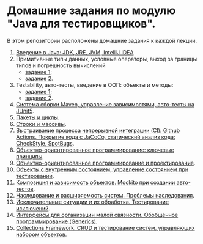 # Домашние задания по модулю "Java для тестировщиков".

В этом репозитории расположены домашние задания к каждой лекции.

1. [Введение в Java: JDK, JRE, JVM, IntelliJ IDEA](https://github.com/YULLEN1/Homework_Java_1)
2. Примитивные типы данных, условные операторы, выход за границы типов и погрешность вычислений
   - [задание 1](https://github.com/YULLEN1/Homework_Java_2.1);
   - [задание 2](https://github.com/YULLEN1/Homework_Java_2.2).
3. Testability, авто-тесты, введение в ООП: объекты и методы:
   - [задание 1](https://github.com/YULLEN1/Homework_Java_3.1);
   - [задание 2](https://github.com/YULLEN1/Homework_Java_3.2).
4. [Система сборки Maven, управление зависимостями, авто-тесты на JUnit5](https://github.com/YULLEN1/Homework_Java_4).
5. [Пакеты и циклы](https://github.com/YULLEN1/Homework_Java_5).
6. [Строки и массивы](https://github.com/YULLEN1/Homework_Java_6).
7. [Выстраивание процесса непрерывной интеграции (CI): Github Actions. Покрытие кода с JaCoCo, статический анализ кода: CheckStyle, SpotBugs](https://github.com/YULLEN1/Homework_Java_7).
8. [Объектно-ориентированное программирование: ключевые принципы](https://github.com/YULLEN1/Homework_Java_8).
9. [Объектно-ориентированное программирование и проектирование](https://github.com/YULLEN1/Homework_Java_9).
10. [Объекты с внутренним состоянием, управление состоянием при тестировании](https://github.com/YULLEN1/Homework_Java_9/pull/2).
11. [Композиция и зависимость объектов. Mockito при создании авто-тестов](https://github.com/YULLEN1/Homework_Java_10).
12. [Наследование и расширяемость систем. Проблемы наследования](https://github.com/YULLEN1/Homework_Java_11).
13. [Исключительные ситуации и их обработка. Тестирование исключений](https://github.com/YULLEN1/Homework_Java_12).
14. [Интерфейсы для организации малой связности. Обобщённое программирование (Generics)](https://github.com/YULLEN1/Homework_Java_13).
15. [Collections Framework. CRUD и тестирование систем, управляющих набором объектов](https://github.com/YULLEN1/Homework_Java_14).
